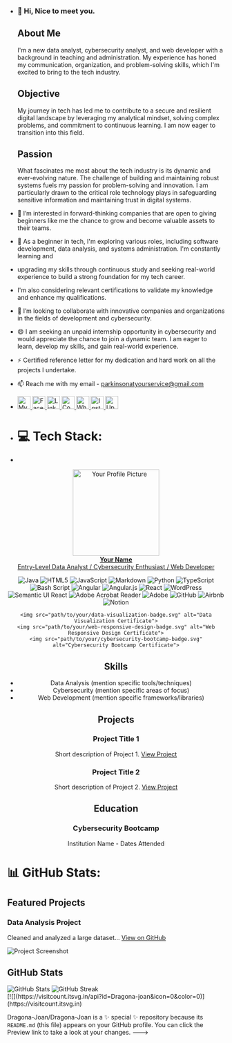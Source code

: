 - ### 👋 Hi, Nice to meet you. 
 
  ## About Me 
  I'm a new data analyst, cybersecurity analyst, and web developer with a background in teaching and administration.
  My experience has honed my communication, organization, and problem-solving skills, which I'm excited to bring to the tech industry.
  
  ## Objective
  My journey in tech has led me to contribute to a secure and resilient digital landscape by leveraging my analytical mindset, solving complex problems,
  and commitment to continuous learning. I am now eager to transition into this field.
  
  ## Passion
  What fascinates me most about the tech industry is its dynamic and ever-evolving nature. The challenge of building and maintaining robust systems
  fuels my passion for problem-solving and innovation. I am particularly drawn to the critical role technology plays in safeguarding sensitive information
  and maintaining trust in digital systems.

- 👀 I’m interested in forward-thinking companies that are open to giving beginners like me the chance to grow and become valuable assets to their teams.
- 🌱 As a beginner in tech, I'm exploring various roles, including software development, data analysis, and systems administration. I'm constantly learning and
- upgrading my skills through continuous study and seeking real-world experience to build a strong foundation for my tech career.
- I'm also considering relevant certifications to validate my knowledge and enhance my qualifications.
- 💞️ I’m looking to collaborate with innovative companies and organizations in the fields of development and cybersecurity.
- 😄 I am seeking an unpaid internship opportunity in cybersecurity and would appreciate the chance to join a dynamic team. I am eager to learn, develop my skills, and gain real-world experience.
- ⚡ Certified reference letter for my dedication and hard work on all the projects I undertake.
- 📫 Reach me with my email - parkinsonatyourservice@gmail.com
- <a href="https://parkinsonatyourservice.my.canva.site/worldwide-virtual-service-excellence" target="_blank">
  <img src="path/to/website-icon.png" alt="My Website" width="30" height="30"> </a> <a href="https://www.facebook.com/profile.php?id=61558318022958" target="_blank">
  <img src="path/to/facebook-icon.png" alt="Facebook" width="30" height="30"> </a> <a href="https://www.linkedin.com/in/joan-parkinson-5186ab37/" target="_blank">
  <img src="path/to/linkedin-icon.png" alt="LinkedIn" width="30" height="30"> </a> <a href="https://codepen.io/Dragona-Joan" target="_blank">
  <img src="path/to/codepen-logo.png" alt="CodePen" width="30" height="30"> </a> <a href="https://wa.me/1587576617" target="_blank">
  <img src="path/to/whatsapp-icon.png" alt="WhatsApp" width="30" height="30"> </a>  <a href="https://www.instagram.com/joanneparkinson273/" target="_blank">
  <img src="path/to/instagram-icon.png" alt="Instagram" width="30" height="30"> </a> <a href="https://www.upwork.com/freelancers/~01c943634a5584c530" target="_blank">
  <img src="path/to/upwork-icon.png" alt="Upwork" width="30" height="30"></a>

- # 💻 Tech Stack:
- 
<div align="center">  <a href="https://www.your-portfolio-website.com" target="_blank">  <img src="path/to/your/profile/picture.jpg" alt="Your Profile Picture" width="200"> <br>  <strong>Your Name</strong> <br>  Entry-Level Data Analyst / Cybersecurity Enthusiast / Web Developer <br>  </a>

  <p>
    <img src="https://img.shields.io/badge/java-%23ED8B00.svg?style=for-the-badge&logo=openjdk&logoColor=white" alt="Java">
    <img src="https://img.shields.io/badge/html5-%23E34F26.svg?style=for-the-badge&logo=html5&logoColor=white" alt="HTML5">
    <img src="https://img.shields.io/badge/javascript-%23323330.svg?style=for-the-badge&logo=javascript&logoColor=%23F7DF1E" alt="JavaScript">
    <img src="https://img.shields.io/badge/markdown-%23000000.svg?style=for-the-badge&logo=markdown&logoColor=white" alt="Markdown">
    <img src="https://img.shields.io/badge/python-3670A0?style=for-the-badge&logo=python&logoColor=ffdd54" alt="Python">
    <img src="https://img.shields.io/badge/typescript-%23007ACC.svg?style=for-the-badge&logo=typescript&logoColor=white" alt="TypeScript">
    <img src="https://img.shields.io/badge/bash_script-%23121011.svg?style=for-the-badge&logo=gnu-bash&logoColor=white" alt="Bash Script">
    <img src="https://img.shields.io/badge/angular-%23DD0031.svg?style=for-the-badge&logo=angular&logoColor=white" alt="Angular">
    <img src="https://img.shields.io/badge/angular.js-%23E23237.svg?style=for-the-badge&logo=angularjs&logoColor=white" alt="Angular.js">
    <img src="https://img.shields.io/badge/react-%2320232a.svg?style=for-the-badge&logo=react&logoColor=%2361DAFB" alt="React">
    <img src="https://img.shields.io/badge/WordPress-%23117AC9.svg?style=for-the-badge&logo=WordPress&logoColor=white" alt="WordPress">
    <img src="https://img.shields.io/badge/Semantic%20UI%20React-%2335BDB2.svg?style=for-the-badge&logo=SemanticUIReact&logoColor=white" alt="Semantic UI React">
    <img src="https://img.shields.io/badge/Adobe%20Acrobat%20Reader-EC1C24.svg?style=for-the-badge&logo=Adobe%20Acrobat%20Reader&logoColor=white" alt="Adobe Acrobat Reader">
    <img src="https://img.shields.io/badge/adobe-%23FF0000.svg?style=for-the-badge&logo=adobe&logoColor=white" alt="Adobe">
    <img src="https://img.shields.io/badge/github-%23121011.svg?style=for-the-badge&logo=github&logoColor=white" alt="GitHub">
    <img src="https://img.shields.io/badge/Airbnb-%23ff5a5f.svg?style=for-the-badge&logo=Airbnb&logoColor=white" alt="Airbnb">
    <img src="https://img.shields.io/badge/Notion-%23000000.svg?style=for-the-badge&logo=notion&logoColor=white" alt="Notion">

    <img src="path/to/your/data-visualization-badge.svg" alt="Data Visualization Certificate">
    <img src="path/to/your/web-responsive-design-badge.svg" alt="Web Responsive Design Certificate">
    <img src="path/to/your/cybersecurity-bootcamp-badge.svg" alt="Cybersecurity Bootcamp Certificate">
  </p>

  <h2>Skills</h2>
  <ul>
    <li>Data Analysis (mention specific tools/techniques)</li>
    <li>Cybersecurity (mention specific areas of focus)</li>
    <li>Web Development (mention specific frameworks/libraries)</li>
    </ul>

  <h2>Projects</h2>
  <div class="project">
    <h3>Project Title 1</h3>
    <p>Short description of Project 1.  <a href="link-to-project-1" target="_blank">View Project</a></p>
  </div>
    <div class="project">
    <h3>Project Title 2</h3>
    <p>Short description of Project 2.  <a href="link-to-project-2" target="_blank">View Project</a></p>
  </div>
  <h2>Education</h2>
  <div class="education-item">
      <h3>Cybersecurity Bootcamp</h3>
      <p>Institution Name - Dates Attended</p>
  </div>
  </div>

# 📊 GitHub Stats:
<section id="projects">
  <h2>Featured Projects</h2>

  <div class="project">
    <h3>Data Analysis Project</h3>
    <p>Cleaned and analyzed a large dataset... <a href="github-link">View on GitHub</a></p>
    <img src="project-screenshot.png" alt="Project Screenshot">
  </div>

  </section>

<section id="github-stats">
  <h2>GitHub Stats</h2>
  <img src="github-stats-image.svg" alt="GitHub Stats">
  <img src="github-streak-image.svg" alt="GitHub Streak">
</section>
[![](https://visitcount.itsvg.in/api?id=Dragona-joan&icon=0&color=0)](https://visitcount.itsvg.in)


Dragona-Joan/Dragona-Joan is a ✨ special ✨ repository because its `README.md` (this file) appears on your GitHub profile.
You can click the Preview link to take a look at your changes.
--->
